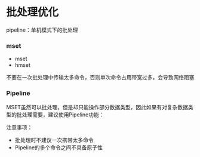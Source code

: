 # 批处理优化



pipeline：单机模式下的批处理





### mset

- mset
- hmset

不要在一次批处理中传输太多命令，否则单次命令占用带宽过多，会导致网络阻塞



### Pipeline

MSET虽然可以批处理，但是却只能操作部分数据类型，因此如果有对复杂数据类型的批处理需要，建议使用Pipeline功能：





注意事项：

- 批处理时不建议一次携带太多命令
- Pipeline的多个命令之间不具备原子性
